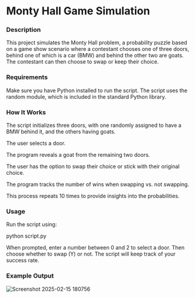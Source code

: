 # Monty Hall Game Simulation

### Description

This project simulates the Monty Hall problem, a probability puzzle based on a game show scenario where a contestant chooses one of three doors, behind one of which is a car (BMW) and behind the other two are goats. The contestant can then choose to swap or keep their choice.

### Requirements

Make sure you have Python installed to run the script. The script uses the random module, which is included in the standard Python library.

### How It Works

The script initializes three doors, with one randomly assigned to have a BMW behind it, and the others having goats.

The user selects a door.

The program reveals a goat from the remaining two doors.

The user has the option to swap their choice or stick with their original choice.

The program tracks the number of wins when swapping vs. not swapping.

This process repeats 10 times to provide insights into the probabilities.

### Usage

Run the script using:

python script.py

When prompted, enter a number between 0 and 2 to select a door. Then choose whether to swap (Y) or not. The script will keep track of your success rate.

### Example Output

![Screenshot 2025-02-15 180756](https://github.com/user-attachments/assets/4177d4bd-45aa-409e-b831-0999197fadd8)
